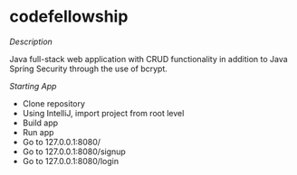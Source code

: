 # codefellowship

*Description*

Java full-stack web application with CRUD functionality in addition to Java Spring Security through the use of bcrypt.

*Starting App*

- Clone repository
- Using IntelliJ, import project from root level
- Build app
- Run app
- Go to 127.0.0.1:8080/
- Go to 127.0.0.1:8080/signup
- Go to 127.0.0.1:8080/login
